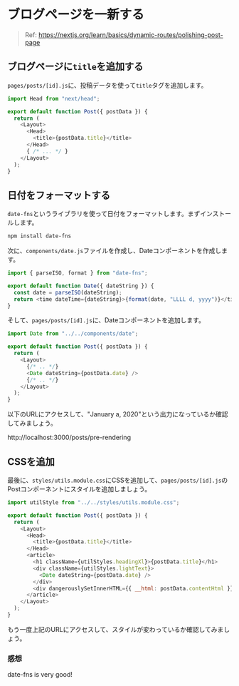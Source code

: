 # ブログページを一新する

> Ref: https://nextjs.org/learn/basics/dynamic-routes/polishing-post-page

## ブログページに`title`を追加する

`pages/posts/[id].js`に、投稿データを使って`title`タグを追加します。

```javascript
import Head from "next/head";

export default function Post({ postData }) {
  return (
    <Layout>
      <Head>
        <title>{postData.title}</title>
      </Head>
      { /* ... */ }
    </Layout>
  );
}
```

## 日付をフォーマットする

`date-fns`というライブラリを使って日付をフォーマットします。まずインストールします。

```bash
npm install date-fns
```

次に、`components/date.js`ファイルを作成し、Dateコンポーネントを作成します。

```javascript
import { parseISO, format } from "date-fns";

export default function Date({ dateString }) {
  const date = parseISO(dateString);
  return <time dateTime={dateString}>{format(date, "LLLL d, yyyy")}</time>;
}
```

そして、`pages/posts/[id].js`に、Dateコンポーネントを追加します。

```javascript
import Date from "../../components/date";

export default function Post({ postData }) {
  return (
    <Layout>
      {/* .. */}
      <Date dateString={postData.date} />
      {/* .. */}
    </Layout>
  );
}
```

以下のURLにアクセスして、"January a, 2020"という出力になっているか確認してみましょう。

http://localhost:3000/posts/pre-rendering

## CSSを追加

最後に、`styles/utils.module.css`にCSSを追加して、`pages/posts/[id].js`のPostコンポーネントにスタイルを追加しましょう。

```javascript
import utilStyle from "../../styles/utils.module.css";

export default function Post({ postData }) {
  return (
    <Layout>
      <Head>
        <title>{postData.title}</title>
      </Head>
      <article>
        <h1 className={utilStyles.headingXl}>{postData.title}</h1>
        <div className={utilStyles.lightText}>
          <Date dateString={postData.date} />
        </div>
        <div dangerouslySetInnerHTML={{ __html: postData.contentHtml }} />
      </article>
    </Layout>
  );
}
```

もう一度上記のURLにアクセスして、スタイルが変わっているか確認してみましょう。

### 感想

date-fns is very good!
